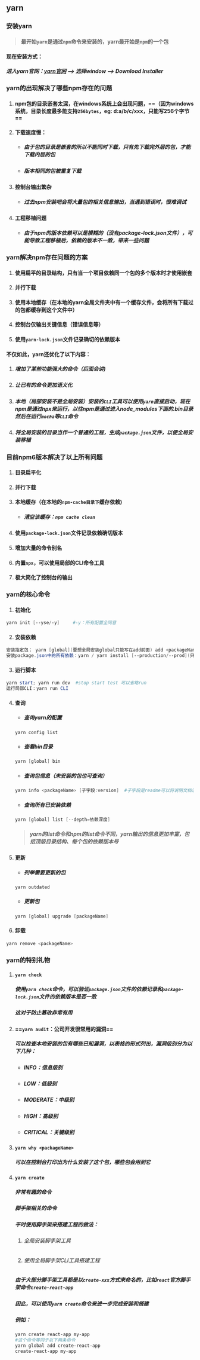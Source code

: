 ## yarn

### 安装yarn

> #### 最开始`yarn`是通过`npm`命令来安装的，yarn最开始是`npm`的一个包

#### 现在安装方式：

##### 进入yarn官网：[yarn官网](www.yarnpkg.com)  ——>  选择window  ——>  Download Installer



### yarn的出现解决了哪些npm存在的问题

1. #### npm包的目录嵌套太深，在windows系统上会出现问题，==（因为windows系统，目录长度最多能支持`256bytes`，eg: d:a/b/c/xxx，只能写256个字节==

2. #### 下载速度慢：

   - ##### 由于包的目录是嵌套的所以不能同时下载，只有先下载完外层的包，才能下载内层的包

   - ##### 版本相同的包被重复下载

3. #### 控制台输出繁杂

   - ##### 过去npm安装吧会将大量包的相关信息输出，当遇到错误时，很难调试

4. #### 工程移植问题

   - ##### 由于npm的版本依赖可以是模糊的（没有package-lock.json文件），可能导致工程移植后，依赖的版本不一致，带来一些问题



### yarn解决npm存在问题的方案

1. #### 使用扁平的目录结构，只有当一个项目依赖同一个包的多个版本时才使用嵌套

2. #### 并行下载

3. #### 使用本地缓存（在本地的yarn全局文件夹中有一个缓存文件，会将所有下载过的包都缓存到这个文件中）

4. #### 控制台仅输出关键信息（错误信息等）

5. #### 使用`yarn-lock.json`文件记录确切的依赖版本

#### 不仅如此，yarn还优化了以下内容：

1. ##### 增加了某些功能强大的命令（后面会讲)

2. ##### 让已有的命令更加语义化

3. ##### 本地（局部安装不是全局安装）安装的`CLI`工具可以使用`yarn`直接启动，现在npm是通过npx来运行，以往npm是通过进入node_modules下面的.bin目录然后在运行`mocha`等`CLI`命令

4. ##### 将全局安装的目录当作一个普通的工程，生成`package.json`文件，以便全局安装移植



### 目前npm6版本解决了以上所有问题

1. #### 目录扁平化

2. #### 并行下载

3. #### 本地缓存（在本地的`npm-cache目录下`缓存依赖)

   - ##### 清空该缓存：`npm cache clean`

4. #### 使用`package-lock.json`文件记录依赖确切版本

5. #### 增加大量的命令别名

6. #### 内置`npx`，可以使用局部的CLI命令工具

7. #### 极大简化了控制台的输出



### yarn的核心命令

1. #### 初始化

```powershell
yarn init [--yse/-y]     #-y：所有配置全同意
```

2. #### 安装依赖

```powershell
安装指定包： yarn [global](要想全局安装global只能写在add前面) add <packageName> [--dev/-D] [--exact/-E] #-E：
安装package.json中的所有依赖：yarn / yarn install [--production/--prod](只安装生产环境依赖)
```

3. #### 运行脚本

```powershell
yarn start; yarn run dev  #stop start test 可以省略run
运行局部CLI：yarn run CLI
```

4. #### 查询

   - ##### 查询yarn的配置

   ```powershell
   yarn config list
   ```

   - ##### 查看bin目录

   ```powershell
   yarn [global] bin
   ```

   - ##### 查询包信息（未安装的包也可查询）

   ```powershell
   yarn info <packageName> [子字段:version]  #子字段是readme可以将说明文档读取出来
   ```

   - ##### 查询所有已安装依赖

   ```powershell
   yarn [global] list [--depth=依赖深度]
   ```

   > ##### yarn的list命令和npm的list命令不同，yarn输出的信息更加丰富，包括顶级目录结构、每个包的依赖版本号

5. #### 更新

   - ##### 列举需要更新的包

   ```powershell
   yarn outdated
   ```

   - ##### 更新包

   ```powershell
   yarn [global] upgrade [packageName]
   ```

6. #### 卸载

```powershell
yarn remove <packageName>
```



### yarn的特别礼物

1. #### `yarn check`

   ##### 使用`yarn check`命令，可以验证`package.json`文件的依赖记录和`package-lock.json`文件的依赖版本是否一致

   ##### *这对于防止篡改非常有用*

2. #### ==`yarn audit`：公司开发很常用的漏洞==

   ##### 可以检查本地安装的包有哪些已知漏洞，以表格的形式列出，漏洞级别分为以下几种：

    - ##### INFO：信息级别

    - ##### LOW：低级别

    - ##### MODERATE：中级别

    - ##### HIGH：高级别

    - ##### CRITICAL：关键级别

3. #### `yarn why <packageName>`

    ##### 可以在控制台打印出为什么安装了这个包，哪些包会用到它

4. #### `yarn create`

   ##### *非常有趣的命令*

   ##### *脚手架相关的命令*

   ##### 平时使用脚手架来搭建工程的做法：

   1. ###### 全局安装脚手架工具

   2. ###### 使用全局脚手架CLI工具搭建工程

   ##### 由于大部分脚手架工具都是以`create-xxx`方式来命名的，比如`react`官方脚手架命令`create-react-app`

   ##### 因此，可以使用`yarn create`命令来进一步完成安装和搭建

   ##### 例如：

    ```powershell
    yarn create react-app my-app
    #这个命令等同于以下两条命令
    yarn global add create-react-app
    create-react-app my-app
    ```





